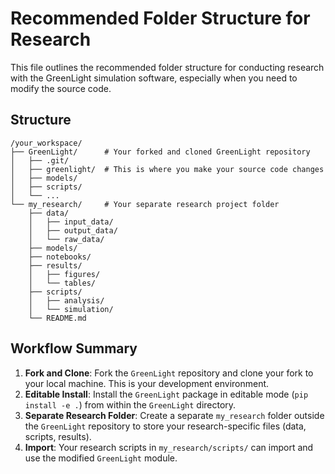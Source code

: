 # Recommended Folder Structure for Research

This file outlines the recommended folder structure for conducting research with the GreenLight simulation software, especially when you need to modify the source code.

## Structure

```
/your_workspace/
├── GreenLight/      # Your forked and cloned GreenLight repository
│   ├── .git/
│   ├── greenlight/  # This is where you make your source code changes
│   ├── models/
│   ├── scripts/
│   └── ...
└── my_research/     # Your separate research project folder
    ├── data/
    │   ├── input_data/
    │   ├── output_data/
    │   └── raw_data/
    ├── models/
    ├── notebooks/
    ├── results/
    │   ├── figures/
    │   └── tables/
    ├── scripts/
    │   ├── analysis/
    │   └── simulation/
    └── README.md
```

## Workflow Summary

1.  **Fork and Clone**: Fork the `GreenLight` repository and clone your fork to your local machine. This is your development environment.
2.  **Editable Install**: Install the `GreenLight` package in editable mode (`pip install -e .`) from within the `GreenLight` directory.
3.  **Separate Research Folder**: Create a separate `my_research` folder outside the `GreenLight` repository to store your research-specific files (data, scripts, results).
4.  **Import**: Your research scripts in `my_research/scripts/` can import and use the modified `GreenLight` module.
